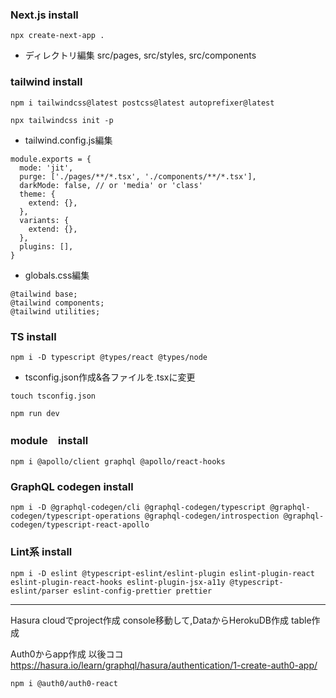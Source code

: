 ### Next.js install
```
npx create-next-app .
```
- ディレクトリ編集
src/pages, src/styles, src/components  


### tailwind install
```
npm i tailwindcss@latest postcss@latest autoprefixer@latest
```
```
npx tailwindcss init -p
```
- tailwind.config.js編集
```
module.exports = {
  mode: 'jit',
  purge: ['./pages/**/*.tsx', './components/**/*.tsx'],
  darkMode: false, // or 'media' or 'class'
  theme: {
    extend: {},
  },
  variants: {
    extend: {},
  },
  plugins: [],
}
```
- globals.css編集
```
@tailwind base;
@tailwind components;
@tailwind utilities;
```

### TS install
```
npm i -D typescript @types/react @types/node
```

- tsconfig.json作成&各ファイルを.tsxに変更
```
touch tsconfig.json

npm run dev
```
### module　install
```
npm i @apollo/client graphql @apollo/react-hooks 
```

### GraphQL codegen install
```
npm i -D @graphql-codegen/cli @graphql-codegen/typescript @graphql-codegen/typescript-operations @graphql-codegen/introspection @graphql-codegen/typescript-react-apollo
```

### Lint系 install
```
npm i -D eslint @typescript-eslint/eslint-plugin eslint-plugin-react eslint-plugin-react-hooks eslint-plugin-jsx-a11y @typescript-eslint/parser eslint-config-prettier prettier
```

---

Hasura cloudでproject作成
console移動して,DataからHerokuDB作成
table作成

Auth0からapp作成
以後ココ　https://hasura.io/learn/graphql/hasura/authentication/1-create-auth0-app/

```
npm i @auth0/auth0-react
```
